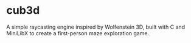 # cub3d
A simple raycasting engine inspired by Wolfenstein 3D, built with C and MiniLibX to create a first-person maze exploration game.
